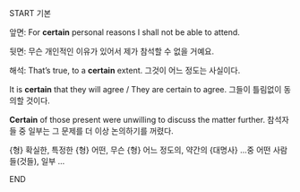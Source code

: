 START
기본

앞면:
For **certain** personal reasons I shall not be able to attend. 

뒷면:
무슨 개인적인 이유가 있어서 제가 참석할 수 없을 거예요.

해석:
That’s true, to a **certain** extent. 
그것이 어느 정도는 사실이다.

It is **certain** that they will agree / They are certain to agree. 
그들이 틀림없이 동의할 것이다.

**Certain** of those present were unwilling to discuss the matter further. 
참석자들 중 일부는 그 문제를 더 이상 논의하기를 꺼렸다.

{형} 확실한, 특정한
{형} 어떤, 무슨
{형} 어느 정도의, 약간의
{대명사} …중 어떤 사람들(것들), 일부 …
<!--ID: 1744281580088-->
END